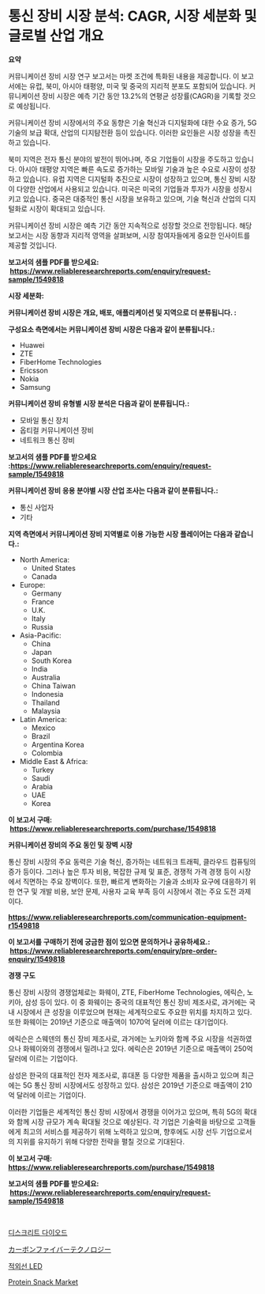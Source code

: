 <p><h1>통신 장비 시장 분석: CAGR, 시장 세분화 및 글로벌 산업 개요</h1></p><p><strong>요약</strong></p>
<p><p>커뮤니케이션 장비 시장 연구 보고서는 마켓 조건에 특화된 내용을 제공합니다. 이 보고서에는 유럽, 북미, 아시아 태평양, 미국 및 중국의 지리적 분포도 포함되어 있습니다. 커뮤니케이션 장비 시장은 예측 기간 동안 13.2%의 연평균 성장률(CAGR)을 기록할 것으로 예상됩니다.</p><p>커뮤니케이션 장비 시장에서의 주요 동향은 기술 혁신과 디지털화에 대한 수요 증가, 5G 기술의 보급 확대, 산업의 디지턈전환 등이 있습니다. 이러한 요인들은 시장 성장을 촉진하고 있습니다.</p><p>북미 지역은 전자 통신 분야의 발전이 뛰어나며, 주요 기업들이 시장을 주도하고 있습니다. 아시아 태평양 지역은 빠른 속도로 증가하는 모바일 기술과 높은 수요로 시장이 성장하고 있습니다. 유럽 지역은 디지털화 추진으로 시장이 성장하고 있으며, 통신 장비 시장이 다양한 산업에서 사용되고 있습니다. 미국은 미국의 기업들과 투자가 시장을 성장시키고 있습니다. 중국은 대중적인 통신 시장을 보유하고 있으며, 기술 혁신과 산업의 디지털화로 시장이 확대되고 있습니다.</p><p>커뮤니케이션 장비 시장은 예측 기간 동안 지속적으로 성장할 것으로 전망됩니다. 해당 보고서는 시장 동향과 지리적 영역을 살펴보며, 시장 참여자들에게 중요한 인사이트를 제공할 것입니다.</p></p>
<p><strong>보고서의 샘플 PDF를 받으세요: &nbsp;<a href="https://www.reliableresearchreports.com/enquiry/request-sample/1549818">https://www.reliableresearchreports.com/enquiry/request-sample/1549818</a></strong></p>
<p><strong>시장 세분화:</strong></p>
<p><strong> 커뮤니케이션 장비 시장은 개요, 배포, 애플리케이션 및 지역으로 더 분류됩니다. :</strong></p>
<p><strong>구성요소 측면에서는 커뮤니케이션 장비 시장은 다음과 같이 분류됩니다.:</strong></p>
<p><ul><li>Huawei</li><li>ZTE</li><li>FiberHome Technologies</li><li>Ericsson</li><li>Nokia</li><li>Samsung</li></ul></p>
<p><strong> 커뮤니케이션 장비 유형별 시장 분석은 다음과 같이 분류됩니다.:</strong></p>
<p><ul><li>모바일 통신 장치</li><li>옵티컬 커뮤니케이션 장비</li><li>네트워크 통신 장비</li></ul></p>
<p><strong>보고서의 샘플 PDF를 받으세요 :<a href="https://www.reliableresearchreports.com/enquiry/request-sample/1549818">https://www.reliableresearchreports.com/enquiry/request-sample/1549818</a></strong></p>
<p><strong> 커뮤니케이션 장비 응용 분야별 시장 산업 조사는 다음과 같이 분류됩니다.:</strong></p>
<p><ul><li>통신 사업자</li><li>기타</li></ul></p>
<p><strong>지역 측면에서 커뮤니케이션 장비 지역별로 이용 가능한 시장 플레이어는 다음과 같습니다.:</strong></p>
<p><ul>
    <li>
        North America:
        <ul>
            <li>United States</li>
            <li>Canada</li>
        </ul>
    </li>
    <li>
        Europe:
        <ul>
            <li>Germany</li>
            <li>France</li>
            <li>U.K.</li>
            <li>Italy</li>
            <li>Russia</li>
        </ul>
    </li>
    <li>
        Asia-Pacific:
        <ul>
            <li>China</li>
            <li>Japan</li>
            <li>South Korea</li>
            <li>India</li>
            <li>Australia</li>
            <li>China Taiwan</li>
            <li>Indonesia</li>
            <li>Thailand</li>
            <li>Malaysia</li>
        </ul>
    </li>
    <li>
        Latin America:
        <ul>
            <li>Mexico</li>
            <li>Brazil</li>
            <li>Argentina Korea</li>
            <li>Colombia</li>
        </ul>
    </li>
    <li>
        Middle East & Africa:
        <ul>
            <li>Turkey</li>
            <li>Saudi</li>
            <li>Arabia</li>
            <li>UAE</li>
            <li>Korea</li>
        </ul>
    </li>
    </ul></p>
<p><strong>이 보고서 구매: &nbsp;<a href="https://www.reliableresearchreports.com/purchase/1549818">https://www.reliableresearchreports.com/purchase/1549818</a></strong></p>
<p><strong>커뮤니케이션 장비의 주요 동인 및 장벽 시장</strong></p>
<p><p>통신 장비 시장의 주요 동력은 기술 혁신, 증가하는 네트워크 트래픽, 클라우드 컴퓨팅의 증가 등이다. 그러나 높은 투자 비용, 복잡한 규제 및 표준, 경쟁적 가격 경쟁 등이 시장에서 직면하는 주요 장벽이다. 또한, 빠르게 변화하는 기술과 소비자 요구에 대응하기 위한 연구 및 개발 비용, 보안 문제, 사용자 교육 부족 등이 시장에서 겪는 주요 도전 과제이다.</p></p>
<p><strong><a href="https://www.reliableresearchreports.com/communication-equipment-r1549818">https://www.reliableresearchreports.com/communication-equipment-r1549818</a></strong></p>
<p><strong>이 보고서를 구매하기 전에 궁금한 점이 있으면 문의하거나 공유하세요.: &nbsp;<a href="https://www.reliableresearchreports.com/enquiry/pre-order-enquiry/1549818">https://www.reliableresearchreports.com/enquiry/pre-order-enquiry/1549818</a></strong></p>
<p><strong>경쟁 구도</strong></p>
<p><p>통신 장비 시장의 경쟁업체로는 화웨이, ZTE, FiberHome Technologies, 에릭슨, 노키아, 삼성 등이 있다. 이 중 화웨이는 중국의 대표적인 통신 장비 제조사로, 과거에는 국내 시장에서 큰 성장을 이루었으며 현재는 세계적으로도 주요한 위치를 차지하고 있다. 또한 화웨이는 2019년 기준으로 매출액이 1070억 달러에 이르는 대기업이다.</p><p>에릭슨은 스웨덴의 통신 장비 제조사로, 과거에는 노키아와 함께 주요 시장을 석권하였으나 화웨이와의 경쟁에서 밀려나고 있다. 에릭슨은 2019년 기준으로 매출액이 250억 달러에 이르는 기업이다.</p><p>삼성은 한국의 대표적인 전자 제조사로, 휴대폰 등 다양한 제품을 출시하고 있으며 최근에는 5G 통신 장비 시장에서도 성장하고 있다. 삼성은 2019년 기준으로 매출액이 210억 달러에 이르는 기업이다.</p><p>이러한 기업들은 세계적인 통신 장비 시장에서 경쟁을 이어가고 있으며, 특히 5G의 확대와 함께 시장 규모가 계속 확대될 것으로 예상된다. 각 기업은 기술력을 바탕으로 고객들에게 최고의 서비스를 제공하기 위해 노력하고 있으며, 향후에도 시장 선두 기업으로서의 지위를 유지하기 위해 다양한 전략을 펼칠 것으로 기대된다.</p></p>
<p><strong>이 보고서 구매: &nbsp; <a href="https://www.reliableresearchreports.com/purchase/1549818">https://www.reliableresearchreports.com/purchase/1549818</a></strong></p>
<p><strong>보고서의 샘플 PDF를 받으세요: &nbsp;<a href="https://www.reliableresearchreports.com/enquiry/request-sample/1549818">https://www.reliableresearchreports.com/enquiry/request-sample/1549818</a></strong><strong></strong></p>
<p>&nbsp;</p>
<p><p><a href="https://github.com/vsap75a286l/Market-Research-Report-List-1/blob/main/600632816780.md">디스크리트 다이오드</a></p><p><a href="https://medium.com/@jerrycurtis23/%E7%82%AD%E7%B4%A0%E7%B9%8A%E7%B6%AD%E6%8A%80%E8%A1%93%E5%B8%82%E5%A0%B4-%E5%B8%82%E5%A0%B4cagr-%E5%B8%82%E5%A0%B4%E3%83%88%E3%83%AC%E3%83%B3%E3%83%89-%E6%88%90%E9%95%B7%E6%88%A6%E7%95%A5%E3%81%AE%E6%B4%9E%E5%AF%9F-f7e6e1949579">カーボンファイバーテクノロジー</a></p><p><a href="https://medium.com/@kathyorton6556/%EC%A0%81%EC%99%B8%EC%84%A0-led-%EC%8B%9C%EC%9E%A5-%EB%B6%84%EC%84%9D-cagr-%EC%8B%9C%EC%9E%A5-%EC%84%B8%EB%B6%84%ED%99%94-%EB%B0%8F-%EA%B8%80%EB%A1%9C%EB%B2%8C-%EC%82%B0%EC%97%85-%EA%B0%9C%EC%9A%94-b385b90e43a3">적외선 LED</a></p><p><a href="https://github.com/RoccoManning/Market-Research-Report-List-4/blob/main/protein-snack-market.md">Protein Snack Market</a></p></p>